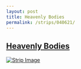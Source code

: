 ```yaml
---
layout: post
title: Heavenly Bodies
permalink: /strips/040621/
---
```


## [Heavenly Bodies](/strips/040621/)

<a href='../images/ph040621.gif'><img src='../images/ph040621.gif' alt='Strip Image' /></a>


<!-- include copyright-strip.html -->